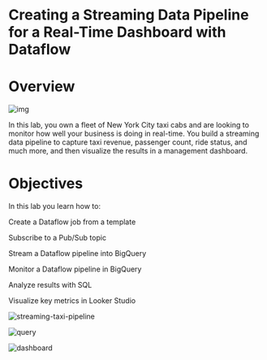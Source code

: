 # Creating a Streaming Data Pipeline for a Real-Time Dashboard with Dataflow

# Overview

![img](https://miro.medium.com/v2/resize:fit:1400/1*k8wAUqpFjkmrulVGK8H-NA.png)

In this lab, you own a fleet of New York City taxi cabs and are looking to monitor how well your business is doing in real-time. You build a streaming data pipeline to capture taxi revenue, passenger count, ride status, and much more, and then visualize the results in a management dashboard.

# Objectives

In this lab you learn how to:

Create a Dataflow job from a template

Subscribe to a Pub/Sub topic

Stream a Dataflow pipeline into BigQuery

Monitor a Dataflow pipeline in BigQuery

Analyze results with SQL

Visualize key metrics in Looker Studio

![streaming-taxi-pipeline](https://github.com/EslamFouadd/GCP-Engineer-Bootcamp/assets/77150715/c94cef49-2de8-4051-9d63-c9e8ca0fad96)

![query](https://cdn.qwiklabs.com/Xa5TnUWvlo2F%2FjUzZKsajghlWksIOQR9UF94DlMuSB0%3D)

![dashboard](https://cdn.qwiklabs.com/jxgffKRDPtn6hxFZviW2k2PmDyWsKjE5bVtAu4HZGk8%3D)
